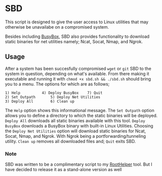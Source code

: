 # SBD
This script is designed to give the user access to Linux utilities that may otherwise be unavailabe on a compromised system.

Besides including [BusyBox](https://busybox.net/about.html), SBD also provides functionality to download static binaries for net utilities namely; Ncat, Socat, Nmap, and Ngrok.

## Usage

After a system has been succesfully compromised `wget` or `git` SBD to the system in question, depending on what's available. From there making it executable and running it with `chmod +x sbd.sh && ./sbd.sh` should bring you to a menu. The options for which are as follows;

```
1) Help			 4) Deploy BusyBox	  7) Quit
2) Set Outpath		 5) Deploy Net Utilities
3) Deploy All		 6) Clean up

```
The `Help` option shows this informational message. The `Set Outpath` option allows you to define a directory to which the static binaries will be deployed. `Deploy All` downloads all static binaries available with this tool. `Deploy BusyBox` downloads a BusyBox binary with built-in Linux Utilities. Choosing the `Deploy Net Utilities` option will download static binaries for Ncat, Socat, Nmap, and Ngrok. With Ngrok being a portforwarding/tunneling utility. `Clean up` removes all downloaded files and; `Quit` exits SBD.

### Note

SBD was written to be a complimentary script to my [RootHelper](https://github.com/NullArray/RootHelper) tool. But I have decided to release it as a stand-alone version as well
